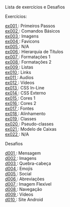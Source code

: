 Lista de exercícios e Desafios

Exercícios:

<a href="https://th-fig.github.io/html-css/exercicios/ex001/index.html"  target="_blank" rel="author"> ex001 </a>:  Primeiros Passos <br>
<a href="https://th-fig.github.io/html-css/exercicios/ex002/index.html"  target="_blank" rel="author"> ex002 </a>:  Comandos Básicos <br>
<a href="https://th-fig.github.io/html-css/exercicios/ex003/index.html"  target="_blank" rel="author"> ex003 </a>:  Imagens <br>
<a href="https://th-fig.github.io/html-css/exercicios/ex004/index.html"  target="_blank" rel="author"> ex004 </a>:  Favicons <br>
<a href="https://th-fig.github.io/html-css/exercicios/ex005/index.html"  target="_blank" rel="author"> ex005 </a>:  N/A <br>
<a href="https://th-fig.github.io/html-css/exercicios/ex006/index.html"  target="_blank" rel="author"> ex006 </a>:  Hierarquia de Títulos <br>
<a href="https://th-fig.github.io/html-css/exercicios/ex007/index.html"  target="_blank" rel="author"> ex007 </a>:  Formatações 1 <br>
<a href="https://th-fig.github.io/html-css/exercicios/ex008/index.html"  target="_blank" rel="author"> ex008 </a>:  Formatações 2 <br>
<a href="https://th-fig.github.io/html-css/exercicios/ex009/index.html"  target="_blank" rel="author"> ex009 </a>:  Listas <br>
<a href="https://th-fig.github.io/html-css/exercicios/ex010/index.html"  target="_blank" rel="author"> ex010 </a>:  Links <br>
<a href="https://th-fig.github.io/html-css/exercicios/ex011/index.html"  target="_blank" rel="author"> ex011 </a>:  Audios <br>
<a href="https://th-fig.github.io/html-css/exercicios/ex012/index.html"  target="_blank" rel="author"> ex012 </a>:  Vídeos <br>
<a href="https://th-fig.github.io/html-css/exercicios/ex013/index.html"  target="_blank" rel="author"> ex013 </a>:  CSS In-Line <br>
<a href="https://th-fig.github.io/html-css/exercicios/ex014/index.html"  target="_blank" rel="author"> ex014 </a>:  CSS Externo <br>
<a href="https://th-fig.github.io/html-css/exercicios/ex015/index.html"  target="_blank" rel="author"> ex015 </a>:  Cores 1 <br>
<a href="https://th-fig.github.io/html-css/exercicios/ex016/cor01.html"  target="_blank" rel="author"> ex016 </a>: Cores 2 <br>
<a href="https://th-fig.github.io/html-css/exercicios/ex017/fonte01.html"  target="_blank" rel="author"> ex017 </a>: Fontes  <br>
<a href="https://th-fig.github.io/html-css/exercicios/ex018/index.html"  target="_blank" rel="author"> ex018 </a>:   Alinhamento <br>
<a href="https://th-fig.github.io/html-css/exercicios/ex019/index.html"  target="_blank" rel="author"> ex019 </a>:   Classes <br>
<a href="https://th-fig.github.io/html-css/exercicios/ex020/pseudoclasses.html"  target="_blank" rel="author"> ex020 </a>:   Pseudo-classes <br>
<a href="https://th-fig.github.io/html-css/exercicios/ex021/caixa01.html"  target="_blank" rel="author"> ex021 </a>: Modelo de Caixas <br>
<a href="https://th-fig.github.io/html-css/exercicios/ex022/index.html"  target="_blank" rel="author"> ex022 </a>:   N/A <br>

Desafios

<a href=" https://th-fig.github.io/html-css/desafios/desafio001/d001.html"  target="_blank" rel="author"> d001 </a>:  Mensagem <br>
<a href=" https://th-fig.github.io/html-css/desafios/desafio002/d002.html"  target="_blank" rel="author"> d002 </a>:  Imagens <br>
<a href=" https://th-fig.github.io/html-css/desafios/desafio003/d003.html"  target="_blank" rel="author"> d003 </a>:  Quebra-cabeça <br>
<a href=" https://th-fig.github.io/html-css/desafios/desafio004/d004.html"  target="_blank" rel="author"> d004 </a>:  Emojis <br>
<a href=" https://th-fig.github.io/html-css/desafios/desafio005/d005.html"  target="_blank" rel="author"> d005 </a>:  Social <br>
<a href=" https://th-fig.github.io/html-css/desafios/desafio006/d006.html"  target="_blank" rel="author"> d006 </a>:  Abreviações <br>
<a href=" https://th-fig.github.io/html-css/desafios/desafio007/d007.html"  target="_blank" rel="author"> d007 </a>:  Imagem Flexível <br>
<a href=" https://th-fig.github.io/html-css/desafios/desafio008/d008.html"  target="_blank" rel="author"> d008 </a>:  Navegação <br>
<a href=" https://th-fig.github.io/html-css/desafios/desafio009/d009.html"  target="_blank" rel="author"> d009 </a>:  Vídeos <br>
<a href=" https://th-fig.github.io/html-css/desafios/desafio010b/d010.html"  target="_blank" rel="author"> d010 </a>:  Site Android <br>
